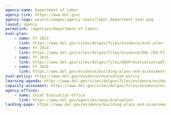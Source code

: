 ```yaml
---
agency-name: Department of Labor
agency-link: https://www.dol.gov/
agency-logo: assets/images/agency-seals/labor_department_seal.png
layout: agency
permalink: /agencies/department-of-labor/
eval-plan:
    - name: FY 2023
      link: https://www.dol.gov/sites/dolgov/files/evidence/eval-plan-fy2022-2023.pdf 
    - name: FY 2024
      link: https://www.dol.gov/sites/dolgov/files/evidence/DOL-CEO-FY-2023-2024-Evaluation-Plan.pdf
    - name: FY 2025
      link: https://www.dol.gov/sites/dolgov/files/OASP/evaluation/pdf/DOL-CEO-FY-2024-2025-Evaluation-Plan.pdf
    - name: FY 2026
      link: https://www.dol.gov/evidence/building-plans-and-assessments
eval-policy: https://www.dol.gov/evidence/evaluation-policy
learning-agenda: https://www.dol.gov/sites/dolgov/files/evidence/evidence-building-plan-fy2022-2026.pdf
capacity-assesment: https://www.dol.gov/sites/dolgov/files/evidence/evidence-capacity-assessment.pdf
agency-offices:
    - name: Chief Evaluation Office
      link: https://www.dol.gov/agencies/oasp/evaluation
landing-page: https://www.dol.gov/evidence/building-plans-and-assessments
---
```

